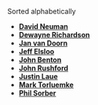 Sorted alphabetically

* **[David Neuman](https://github.com/dneuman64)**
* **[Dewayne Richardson](https://github.com/dewrich)**
* **[Jan van Doorn](https://github.com/knutsel)**
* **[Jeff Elsloo](https://github.com/elsloo)**
* **[John Benton](https://github.com/evergreentech)**
* **[John Rushford](https://github.com/jrushf1239k)**
* **[Justin Laue](https://github.com/fp-x)**
* **[Mark Torluemke](https://github.com/mtorluemke)**
* **[Phil Sorber](https://github.com/PSUdaemon)**
